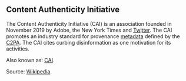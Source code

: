 ## Content Authenticity Initiative

<p class="c8"><span>The Content Authenticity Initiative (CAI) is an association founded in November 2019 by Adobe, the New York Times and </span><span class="c2"><a class="c3" href="https://www.google.com/url?q=https://en.wikipedia.org/wiki/Twitter&amp;sa=D&amp;source=editors&amp;ust=1706779842565896&amp;usg=AOvVaw0ZhCQAO7kfiXvdE6azj-pU">Tw</a></span><span>i</span><span class="c2"><a class="c3" href="https://www.google.com/url?q=https://en.wikipedia.org/wiki/Twitter&amp;sa=D&amp;source=editors&amp;ust=1706779842566090&amp;usg=AOvVaw1Fx6p4dM48jq-VbOGyKupN">tter</a></span><span>. The CAI promotes an industry standard for provenance </span><span class="c2"><a class="c3" href="#h.t63bf0ssndfd">metadata</a></span><span>&nbsp;defined by the </span><span class="c2"><a class="c3" href="#h.ad62zphsbkd8">C2PA</a></span><span class="c0">. The CAI cites curbing disinformation as one motivation for its activities.</span></p><p class="c8"><span>Also known as: </span><span class="c2"><a class="c3" href="#h.m7kywkkniutc">CAI</a></span><span class="c0">.</span></p><p class="c8"><span>Source: </span><span class="c2"><a class="c3" href="https://www.google.com/url?q=https://en.wikipedia.org/wiki/Content_Authenticity_Initiative&amp;sa=D&amp;source=editors&amp;ust=1706779842566586&amp;usg=AOvVaw2vB6QMWicGgXQgYs0HjnFZ">Wikipedia</a></span><span class="c0">.</span></p>


